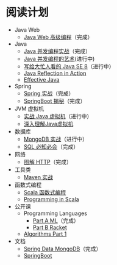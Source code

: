 # 阅读计划

* Java Web
  + [Java Web 高级编程](https://book.douban.com/subject/26581686/)（完成）
* Java
  + [Java 并发编程实战](https://book.douban.com/subject/10484692/)（完成）
  + [Java 并发编程的艺术](https://book.douban.com/subject/26591326/)(进行中)
  + [写给大忙人看的 Java SE 8](https://book.douban.com/subject/26274206/)（进行中）
  + [Java Reflection in Action](https://book.douban.com/subject/1451468/)
  + [Effective Java](https://book.douban.com/subject/2696119/)
* Spring
  + [Spring 实战](https://book.douban.com/subject/26767354/)（完成）
  + [SpringBoot 揭秘](https://book.douban.com/subject/26808298/)（完成）
* JVM 虚拟机
  + [实战 Java 虚拟机](https://book.douban.com/subject/26354292/)（进行中）
  + [深入理解Java虚拟机](https://book.douban.com/subject/24722612/)
* 数据库
  + [MongoDB 实战](https://book.douban.com/subject/27061123/)（进行中）
  + [SQL 必知必会](https://book.douban.com/subject/24250054/)（完成）
* 网络
  + [图解 HTTP](https://book.douban.com/subject/25863515/)（完成）
* 工具类
  + [Maven 实战](https://book.douban.com/subject/5345682/)
* 函数式编程
  + [Scala 函数式编程](https://book.douban.com/subject/26772149/)
  + [Programming in Scala](https://book.douban.com/subject/26790779/)
* 公开课
  + Programming Languages
    - [Part A ML](https://www.coursera.org/learn/programming-languages)（完成）
    - [Part B Racket](https://www.coursera.org/learn/programming-languages-part-b)
  + [Algorithms Part 1](https://www.coursera.org/learn/algorithms-part1)
* 文档
  + [Spring Data MongoDB](https://docs.spring.io/spring-data/data-mongo/docs/current/reference/html/)（完成）
  + [SpringBoot](https://docs.spring.io/spring-boot/docs/current/reference/htmlsingle/)
